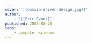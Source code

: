 ```yaml
---
cover: '[[domain-driven-design.jpg]]'
author:
    - '[[Eric Evans]]'
published: 2003-08-20
tags:
    - computer-science
---
```

